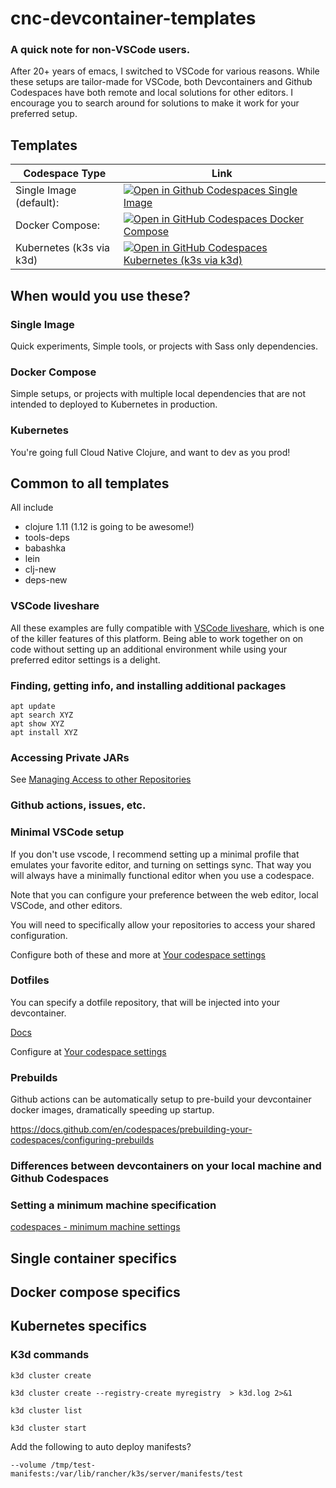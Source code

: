 # cnc-devcontainer-templates

### A quick note for non-VSCode users.

After 20+ years of emacs, I switched to VSCode for various reasons.  While these setups are tailor-made for VSCode, both
Devcontainers and Github Codespaces have both remote and local solutions for other editors. I encourage you to search
around for solutions to make it work for your preferred setup.

## Templates
| Codespace Type | Link |
| ---- | ---- |
| Single Image (default): | [![Open in Github Codespaces Single Image](https://github.com/codespaces/badge.svg)](https://codespaces.new/jwhitlark/cnc-devcontainer-templates) |
| Docker Compose: | [![Open in GitHub Codespaces Docker Compose](https://github.com/codespaces/badge.svg)](https://codespaces.new/jwhitlark/cnc-devcontainer-templates?devcontainer_path=.devcontainer%2Fbasic-compose%2Fdevcontainer.json) |
| Kubernetes (k3s via k3d) | [![Open in GitHub Codespaces Kubernetes (k3s via k3d)](https://github.com/codespaces/badge.svg)](https://codespaces.new/jwhitlark/cnc-devcontainer-templates?devcontainer_path=.devcontainer%2Fbasic-k3s%2Fdevcontainer.json) |

## When would you use these?

### Single Image
Quick experiments, Simple tools, or projects with Sass only dependencies.

### Docker Compose
Simple setups, or projects with multiple local dependencies that are not intended to deployed to Kubernetes in production.

### Kubernetes
You're going full Cloud Native Clojure, and want to dev as you prod!

## Common to all templates

All include

* clojure 1.11  (1.12 is going to be awesome!)
* tools-deps
* babashka
* lein
* clj-new
* deps-new

### VSCode liveshare

All these examples are fully compatible with [VSCode liveshare](https://code.visualstudio.com/learn/collaboration/live-share), which is one of the killer features of this platform.  Being able to work together on on code without setting up an additional environment while using your preferred editor settings is a delight.

### Finding, getting info, and installing additional packages

    apt update
    apt search XYZ
    apt show XYZ
    apt install XYZ

### Accessing Private JARs

See [Managing Access to other Repositories](https://docs.github.com/en/codespaces/managing-your-codespaces/managing-repository-access-for-your-codespaces)

### Github actions, issues, etc.

### Minimal VSCode setup

If you don't use vscode, I recommend setting up a minimal profile that emulates your favorite editor, and turning on settings sync.  That way you will always have a minimally functional editor when you use a codespace.

Note that you can configure your preference between the web editor, local VSCode, and other editors.

You will need to specifically allow your repositories to access your shared configuration.

Configure both of these and more at [Your codespace settings](https://github.com/settings/codespaces)

### Dotfiles

You can specify a dotfile repository, that will be injected into your devcontainer.

[Docs](https://docs.github.com/en/codespaces/customizing-your-codespace/personalizing-github-codespaces-for-your-account#dotfiles)

Configure at [Your codespace settings](https://github.com/settings/codespaces)

### Prebuilds

Github actions can be automatically setup to pre-build your devcontainer docker images, dramatically speeding up startup.

https://docs.github.com/en/codespaces/prebuilding-your-codespaces/configuring-prebuilds

### Differences between devcontainers on your local machine and Github Codespaces


### Setting a minimum machine specification

[codespaces - minimum machine settings](https://docs.github.com/en/enterprise-cloud@latest/codespaces/setting-up-your-project-for-codespaces/configuring-dev-containers/setting-a-minimum-specification-for-codespace-machines)

## Single container specifics
## Docker compose specifics
## Kubernetes specifics
### K3d commands

    k3d cluster create

    k3d cluster create --registry-create myregistry  > k3d.log 2>&1

    k3d cluster list

    k3d cluster start

Add the following to auto deploy manifests?

    --volume /tmp/test-manifests:/var/lib/rancher/k3s/server/manifests/test